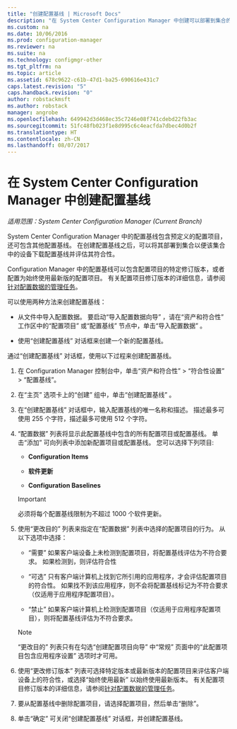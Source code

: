 ```yaml
---
title: "创建配置基线 | Microsoft Docs"
description: "在 System Center Configuration Manager 中创建可以部署到集合的配置基线。"
ms.custom: na
ms.date: 10/06/2016
ms.prod: configuration-manager
ms.reviewer: na
ms.suite: na
ms.technology: configmgr-other
ms.tgt_pltfrm: na
ms.topic: article
ms.assetid: 678c9622-c61b-47d1-ba25-690616e431c7
caps.latest.revision: "5"
caps.handback.revision: "0"
author: robstackmsft
ms.author: robstack
manager: angrobe
ms.openlocfilehash: 649942d3d468ec35c7246e08f741cdebd22fb3ac
ms.sourcegitcommit: 51fc48fb023f1e8d995c6c4eacfda7dbec4d0b2f
ms.translationtype: HT
ms.contentlocale: zh-CN
ms.lasthandoff: 08/07/2017
---
```

# <a name="create-configuration-baselines-in-system-center-configuration-manager"></a>在 System Center Configuration Manager 中创建配置基线

*适用范围：System Center Configuration Manager (Current Branch)*


System Center Configuration Manager 中的配置基线包含预定义的配置项目，还可包含其他配置基线。 在创建配置基线之后，可以将其部署到集合以便该集合中的设备下载配置基线并评估其符合性。  

 Configuration Manager 中的配置基线可以包含配置项目的特定修订版本，或者配置为始终使用最新版的配置项目。 有关配置项目修订版本的详细信息，请参阅[针对配置数据的管理任务](../../compliance/deploy-use/management-tasks-for-configuration-data.md)。  

 可以使用两种方法来创建配置基线：  

-   从文件中导入配置数据。 要启动“导入配置数据向导” ，请在“资产和符合性”  工作区中的“配置项目”  或“配置基线”  节点中，单击“导入配置数据” 。  

-   使用“创建配置基线”  对话框来创建一个新的配置基线。  

 通过“创建配置基线”  对话框，使用以下过程来创建配置基线。  

1.  在 Configuration Manager 控制台中，单击“资产和符合性” > “符合性设置” > “配置基线”。  

3.  在“主页”  选项卡上的“创建”  组中，单击“创建配置基线” 。  

4.  在“创建配置基线”  对话框中，输入配置基线的唯一名称和描述。 描述最多可使用 255 个字符，描述最多可使用 512 个字符。  

5.  “配置数据”  列表将显示此配置基线中包含的所有配置项目或配置基线。 单击“添加”  可向列表中添加新配置项目或配置基线。 您可以选择下列项目:  

    -   **Configuration Items**  

    -   **软件更新**  

    -   **Configuration Baselines**  
      > [!IMPORTANT]
      > 必须将每个配置基线限制为不超过 1000 个软件更新。
6.  使用“更改目的”  列表来指定在“配置数据”  列表中选择的配置项目的行为。 从以下选项中选择：  

    -   “需要” 如果客户端设备上未检测到配置项目，将配置基线评估为不符合要求。 如果检测到，则评估符合性  

    -   “可选” 只有客户端计算机上找到它所引用的应用程序，才会评估配置项目的符合性。 如果找不到该应用程序，则不会将配置基线标记为不符合要求（仅适用于应用程序配置项目）。  

    -   “禁止” 如果客户端计算机上检测到配置项目（仅适用于应用程序配置项目），则将配置基线评估为不符合要求。  

    > [!NOTE]
    >  “更改目的”  列表只有在勾选“创建配置项目向导”  中“常规”  页面中的“此配置项目包含应用程序设置” 选项时才可用。  

7.  使用“更改修订版本”  列表可选择特定版本或最新版本的配置项目来评估客户端设备上的符合性，或选择“始终使用最新”  以始终使用最新版本。 有关配置项目修订版本的详细信息，请参阅[针对配置数据的管理任务](../../compliance/deploy-use/management-tasks-for-configuration-data.md)。  

8.  要从配置基线中删除配置项目，请选择配置项目，然后单击“删除”。  

9. 单击“确定”  可关闭“创建配置基线”  对话框，并创建配置基线。  
